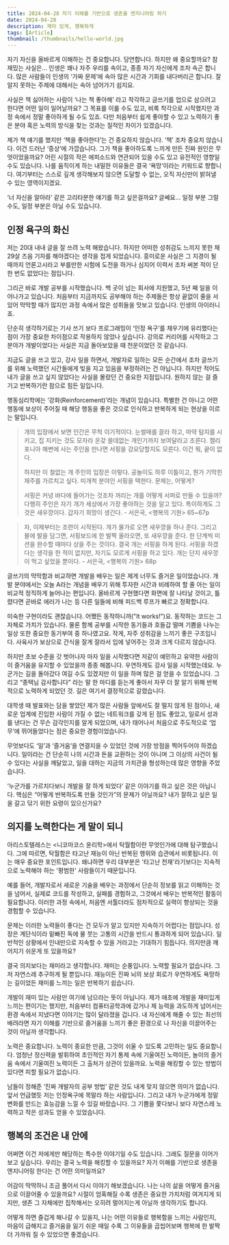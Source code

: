```yaml
---
title: 2024-04-28 자기 이해를 기반으로 생존을 엔지니어링 하기
date: 2024-04-28
description: 재미 있게, 행복하게
tags: [Article]
thumbnail: /thumbnails/hello-world.jpg
---
```


자기 자신을 올바르게 이해하는 건 중요합니다. 당연합니다. 하지만 왜 중요할까요? 참 재밌는 사실은… 인생은 꽤나 자주 우리를 속이고, 종종 자기 자신에게 조차 속곤 합니다. 많은 사람들이 인생의 ‘가짜 문제’에 속아 많은 시간과 기회를 내다버리곤 합니다. 잘 알지 못하는 주제에 대해서는 속아 넘어가기 쉽지요.

사실은 책 싫어하는 사람이 ‘나는 책 좋아해’ 라고 착각하고 글쓰기를 업으로 삼으려고 한다면 어떤 일이 일어날까요? 그 목표를 이룰 수도 있고, 비록 착각으로 시작했지만 과정 속에서 정말 좋아하게 될 수도 있죠. 다만 처음부터 쉽게 좋아할 수 있고 노력하기 좋은 분야 혹은 노력의 방식을 찾는 것과는 질적인 차이가 있겠습니다.

제가 책 얘기를 했지만 ‘책을 좋아한다’는 건 중요하지 않습니다. ‘책’ 조차 중요치 않습니다. 이건 드러난 ‘증상’에 가깝습니다. 그가 책을 좋아하도록 느끼게 만든 진짜 원인은 무엇이었을까요? 어린 시절의 작은 에피소드와 연관되어 있을 수도 있고 유전적인 영향일 수도 있습니다. 나를 움직이게 하는 내밀한 이유들은 결국 ‘욕망’이라는 키워드로 향합니다. 여기부터는 스스로 깊게 생각해보지 않으면 도달할 수 없는, 오직 자신만이 밝혀낼 수 있는 영역이지겠요.

‘너 자신을 알아라’ 같은 고리타분한 얘기를 하고 싶은걸까요? 글쎄요… 일정 부분 그럴 수도, 일정 부분은 아닐 수도 있습니다.

## 인정 욕구의 화신

저는 20대 내내 글을 잘 쓰려 노력 해왔습니다. 하지만 어떠한 성취감도 느끼지 못한 채 29살 즈음 기자를 해야겠다는 생각을 접게 되었습니다. 흥미로운 사실은 그 지경이 될 때까지 언론고시라고 부를만한 시험에 도전을 하거나 심지어 이력서 조차 써본 적이 단 한 번도 없었다는 점입니다.

그리곤 바로 개발 공부를 시작했습니다. 백 곳이 넘는 회사에 지원했고, 5년 째 일을 이어나가고 있습니다. 처음부터 지금까지도 공부해야 하는 주제들은 항상 끝없이 줄을 서있어 막막할 때가 많지만 과정 속에서 많은 성취들을 맛보고 있습니다. 인생의 아이러니죠.

단순히 생각하기로는 기사 쓰기 보다 프로그래밍이 ‘인정 욕구’를 채우기에 유리했다는 점이 가장 중요한 차이점으로 작용하지 않았나 싶습니다. 강의로 커리어를 시작하고 그 분야가 개발이었다는 사실은 지금 돌아보았을 때 천운이었던 것 같습니다.

지금도 글을 쓰고 있고, 강사 일을 하면서, 개발자로 일하는 모든 순간에서 조차 글쓰기를 위해 노력했던 시간들에게 빚을 지고 있음을 부정하려는 건 아닙니다. 하지만 적어도 내가 글을 쓰고 싶지 않았다는 사실을 몰랐던 건 중요한 지점입니다. 원하지 않는 걸 즐기고 반복하기란 참으로 힘든 일입니다.

행동심리학에는 ‘강화(Reinforcement)’라는 개념이 있습니다. 특별한 건 아니고 어떤 행동에 보상이 주어질 때 해당 행동을 좋은 것으로 인식하고 반복하게 되는 현상을 이르는 말입니다.

> 개의 입장에서 보면 인간은 무척 이기적이다. 눈썰매를 끌라 하고, 마약 탐지를 시키고, 집 지키는 것도 모자라 온갖 쓸데없는 개인기까지 보여달라고 조른다. 캘리포니아 해변에 사는 주인을 만나면 서핑을 강요당할지도 모른다. 이건 뭐, 끝이 없다.
>
> 하지만 이 철없는 개 주인의 입장은 이렇다. 공놀이도 하루 이틀이고, 뭔가 기막힌 재주를 가르치고 싶다. 미개척 분야인 서핑을 택한다. 문제는, 어떻게?
>
> 서핑은 커녕 바다에 들어가는 것조차 꺼리는 개를 어떻게 서퍼로 만들 수 있을까? 다행히 주인은 자기 개가 세상에서 가장 좋아하는 것을 알고 있다. 특이하게도 그것은 새우깡이다. 갑자기 희망이 생긴다. - 서은국, <행복의 기원> 65~67p

> 자, 이제부터는 조련이 시작된다. 개가 물가로 오면 새우깡을 하나 준다. 그리고 물에 발을 담그면, 서핑보드에 한 발짝 올라오면, 또 새우깡을 준다. 한 단계씩 미션을 완수할 때마다 상을 주는 것이다. 결국 개는 서핑을 하게 된다. 서핑을 하겠다는 생각을 한 적이 없지만, 자기도 모르게 서핑을 하고 있다. 개는 단지 새우깡이 먹고 싶었을 뿐이다. - 서은국, <행복의 기원> 68p

글쓰기의 막막함과 비교하면 개발을 배우는 일은 제게 너무도 즐거운 일이었습니다. 개발 분야에서는 오늘 A라는 개념을 배우기 위해 투자한 시간과 비례하여 할 줄 아는 일이 비교적 정직하게 늘어나는 편입니다. 올바르게 구현했다면 화면에 잘 나타날 것이고, 틀렸다면 곧바로 에러가 나는 등 다른 일들에 비해 피드백 루프가 빠르고 정확합니다.

미숙한 구현이라도 괜찮습니다. 어쨌든 동작하니까("It works!")요. 동작하는 코드는 그 자체로 가치가 있습니다. 물론 함께 공부를 시작한 동기들과 호들갑 떨며 기쁨을 나누는 일상 또한 중요한 동기부여 중 하나였고요. 작게, 자주 성취감을 느끼기 좋은 구조입니다. 사육사가 보상으로 간식을 잘게 잘라서 입에 넣어주는 것과 크게 다르지 않습니다.

하지만 초보 수준을 갓 벗어나자 마자 일을 시작했다면 저같이 예민하고 유약한 사람이 이 즐거움을 유지할 수 있었을까 종종 해봅니다. 우연하게도 강사 일을 시작했는데요. 누군가는 길을 돌아갔다 여길 수도 있겠지만 이 일을 하며 많은 걸 얻을 수 있었습니다. 그리고 “종택님 감사합니다” 라는 말 한 마디를 듣는게 좋아서 자꾸 더 잘 알기 위해 반복적으로 노력하게 되었던 것. 길은 여기서 결정적으로 갈렸습니다.

대학생 때 발표와는 담을 쌓았던 제가 많은 사람들 앞에서도 잘 떨지 않게 된 점이나, 새로운 업계에 진입한 사람이 가질 수 없는 네트워크를 갖게 된 점도 좋았고, 일로서 성과를 낸다는 건 무슨 감각인지를 알게 되었으며, 내가 태어나서 처음으로 주도적으로 ‘업무’에 뛰어들었다는 점은 중요한 경험이었습니다.

무엇보다도 ‘일’과 ‘즐거움’을 연결지을 수 있었던 것에 가장 방점을 찍어두어야 하겠습니다. 일이라는 건 단순히 나의 시간과 돈을 교환하는 것이 아니며 그 이상의 사건이 될 수 있다는 사실을 깨달았고, 일을 대하는 지금의 가치관을 형성하는데 많은 영향을 주었습니다.

‘누군가를 가르치다보니 개발을 잘 하게 되었다’ 같은 이야기를 하고 싶은 것은 아닙니다. 핵심은 “어떻게 반복하도록 만들 것인가”의 문제가 아닐까요? 내가 잘하고 싶은 일을 갈고 닦기 위한 요령이 있으신가요?

## 의지를 노력한다는 게 말이 되니

아리스토텔레스는 <니코마코스 윤리학>에서 탁월함이란 무엇인가에 대해 탐구했습니다. 그에 따르면, 탁월함은 타고난 재능이 아닌 반복된 행위와 습관에서 비롯됩니다. 이는 매우 중요한 포인트입니다. 왜냐하면 우리 대부분은 '타고난 천재'라기보다는 지속적으로 노력해야 하는 '평범한' 사람들이기 때문입니다.

예를 들어, 개발자로서 새로운 기술을 배우는 과정에서 단순히 정보를 읽고 이해하는 것을 넘어서, 실제로 코드를 작성하고, 실패를 경험하고, 그것에서 배우는 반복적인 활동이 필요합니다. 이러한 과정 속에서, 처음엔 서툴더라도 점차적으로 실력이 향상되는 것을 경험할 수 있습니다.

문제는 이러한 노력들이 좋다는 건 모두가 알고 있지만 지속하기 어렵다는 점입니다. 성장은 계단식이라 밑빠진 독에 물 붓는 고통의 시간을 반드시 통과하게 되어 있습니다. 일반적인 상황에서 인내만으로 지속할 수 있을 거라고는 기대하기 힘듭니다. 의지만큼 깨어지기 쉬운게 또 있을까요?

결국 의지보다는 재미라고 생각합니다. 재미는 순풍입니다. 노력할 필요가 없습니다. 그저 자연스레 추구하게 될 뿐입니다. 재능이든 진짜 뇌의 보상 회로가 우연하게도 욕망하는 길이었든 재미를 느끼는 일은 반복하기 쉽습니다.

개발이 재미 있는 사람만 여기에 남으라는 뜻이 아닙니다. 제가 애초에 개발을 재미있게 느끼는 편이기는 했지만, 처음부터 컴퓨터공학과에 갔거나 제 능력을 과도하게 넘어서는 환경 속에서 지냈다면 이야기는 많이 달라졌을 겁니다. 내 자신에게 해줄 수 있는 최선의 배려라면 자기 이해를 기반으로 즐거움을 느끼기 좋은 환경으로 나 자신을 이끌어주는 것이 아닐까 생각합니다.

노력은 중요합니다. 노력이 중요한 만큼, 그것이 쉬울 수 있도록 고민하는 일도 중요합니다. 엄청난 정신력을 발휘하여 초인적인 자기 통제 속에 기울여진 노력이든, 놀이의 즐거움 속에서 기울여진 노력이든 그 출처가 상관이 있을까요. 노력을 해킹할 수 있는 방법이 있다면 피할 필요가 없습니다.

남들이 정해준 ‘진짜 개발자의 공부 방법’ 같은 것도 내게 맞지 않으면 의미가 없습니다. 앞서 언급했듯 저는 인정욕구에 목말라 하는 사람입니다. 그리고 내가 누군가에게 정말 변화를 만드는 효능감을 느낄 수 있길 바랐습니다. 그 기쁨을 쫓다보니 보다 자연스레 노력하고 작은 성과도 얻을 수 있었습니다.

## 행복의 조건은 내 안에

어쩌면 이건 저에게만 해당하는 특수한 이야기일 수도 있습니다. 그래도 질문을 이어가 보고 싶습니다. 우리는 결국 노력을 해킹할 수 있을까요? 자기 이해를 기반으로 생존을 엔지니어링 한다는 건 어떤 의미일까요?

어감이 딱딱하니 조금 풀어서 다시 이야기 해보겠습니다. 나는 나의 삶을 어떻게 즐거움으로 이끌어줄 수 있을까요? 시절이 엄혹해질 수록 생존은 중요한 가치처럼 여겨지게 되지만, 생존 그 자체에만 집착해서는 오히려 멀어지는게 아닐까 생각하기도 합니다.

어떻게 하면 즐겁게 해나갈 수 있을지, 나는 어떤 이유들로 행복함을 느끼는 사람인지, 마음이 급해지고 즐거움을 잃기 쉬운 때일 수록 그 이유들을 곱씹어보며 행복에 한 발짝 더 가까워 질 수 있었으면 좋겠습니다.
